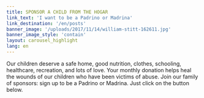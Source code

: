 ```yaml
---
title: SPONSOR A CHILD FROM THE HOGAR
link_text: 'I want to be a Padrino or Madrina'
link_destination: '/en/posts'
banner_image: '/uploads/2017/11/14/william-stitt-162611.jpg'
banner_image_style: 'contain'
layout: carousel_highlight
lang: en
---
```

Our children deserve a safe home, good nutrition, clothes, schooling, healthcare, recreation, and lots of love. Your monthly donation helps heal the wounds of our children who have been victims of abuse. Join our family of sponsors: sign up to be a Padrino or Madrina. Just click on the button below.